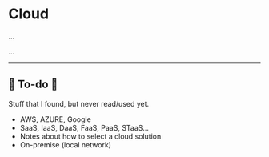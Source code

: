 # Cloud

<div class="row row-cols-md-2"><div>

...
</div><div>

...
</div></div>

<hr class="sep-both">

## 👻 To-do 👻

Stuff that I found, but never read/used yet.

<div class="row row-cols-md-2"><div>

* AWS, AZURE, Google
* SaaS, IaaS, DaaS, FaaS, PaaS, STaaS...
* Notes about how to select a cloud solution
* On-premise (local network)
</div><div>


</div></div>
